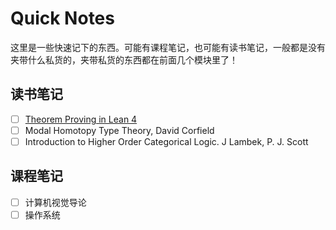 # Quick Notes

这里是一些快速记下的东西。可能有课程笔记，也可能有读书笔记，一般都是没有夹带什么私货的，夹带私货的东西都在前面几个模块里了！

## 读书笔记

- [ ] [Theorem Proving in Lean 4](theorem_proving_in_lean_4)
- [ ] Modal Homotopy Type Theory, David Corfield
- [ ] Introduction to Higher Order Categorical Logic. J Lambek, P. J. Scott

## 课程笔记

- [ ] 计算机视觉导论
- [ ] 操作系统